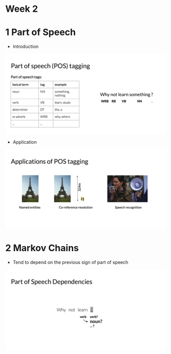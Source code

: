 # Week 2

# 1 Part of Speech

- Introduction

<p align="center">
  <img src="../res/img/img14.png" width="600"/>
</p>

- Application

<p align="center">
  <img src="../res/img/img15.png" width="600"/>
</p>

# 2 Markov Chains

- Tend to depend on the previous sign of part of speech

<p align="center">
  <img src="../res/img/img16.png" width="600"/>
</p>
